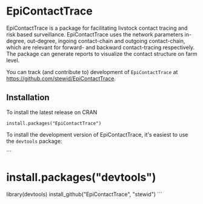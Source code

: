 # EpiContactTrace

EpiContactTrace is a package for facilitating livstock
contact tracing and risk based surveillance.
EpiContactTrace uses the network parameters in-degree,
out-degree, ingoing contact-chain and outgoing contact-chain,
which are relevant for forward- and backward contact-tracing
respectively. The package can generate reports to visualize the
contact structure on farm level.

You can track (and contribute to) development of `EpiContactTrace`
at https://github.com/stewid/EpiContactTrace.

## Installation

To install the latest release on CRAN

```
install.packages("EpiContactTrace")
```

To install the development version of EpiContactTrace, it's easiest to use the `devtools` package:

´´´
# install.packages("devtools")
library(devtools)
install_github("EpiContactTrace", "stewid")
´´´

